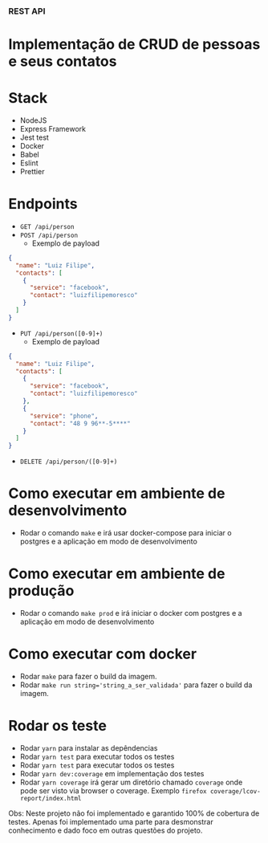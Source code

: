 ### REST API

# Implementação de CRUD de pessoas e seus contatos

# Stack
- NodeJS
- Express Framework
- Jest test
- Docker
- Babel
- Eslint
- Prettier

# Endpoints
- ```GET /api/person```
- ```POST /api/person```
   - Exemplo de payload
```json
{
  "name": "Luiz Filipe",
  "contacts": [
    {
      "service": "facebook",
      "contact": "luizfilipemoresco"
    }
  ]
}
```
- ```PUT /api/person([0-9]+)```
   - Exemplo de payload
```json
{
  "name": "Luiz Filipe",
  "contacts": [
    {
      "service": "facebook",
      "contact": "luizfilipemoresco"
    },
    {
      "service": "phone",
      "contact": "48 9 96**-5****"
    }
  ]
}
```
- ```DELETE /api/person/([0-9]+)```

# Como executar em ambiente de desenvolvimento
- Rodar o comando ```make``` e irá usar docker-compose para iniciar o postgres e a aplicação em modo de desenvolvimento

# Como executar em ambiente de produção
- Rodar o comando ```make prod``` e irá iniciar o docker com postgres e a aplicação em modo de desenvolvimento

# Como executar com docker
- Rodar ```make``` para fazer o build da imagem.
- Rodar ```make run string='string_a_ser_validada'``` para fazer o build da imagem.

# Rodar os teste
- Rodar ```yarn``` para instalar as depêndencias
- Rodar ```yarn test``` para executar todos os testes
- Rodar ```yarn test``` para executar todos os testes
- Rodar ```yarn dev:coverage``` em implementação dos testes
- Rodar ```yarn coverage``` irá gerar um diretório chamado  ```coverage``` onde pode ser visto via browser o coverage. Exemplo ```firefox coverage/lcov-report/index.html```

Obs: Neste projeto não foi implementado e garantido 100% de cobertura de testes. Apenas foi implementado uma parte para desmonstrar conhecimento e dado foco em outras questões do projeto.
